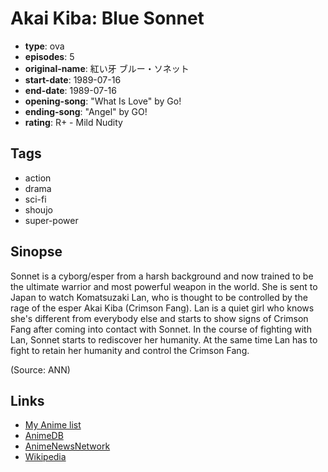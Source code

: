# Akai Kiba: Blue Sonnet

-   **type**: ova
-   **episodes**: 5
-   **original-name**: 紅い牙 ブルー・ソネット
-   **start-date**: 1989-07-16
-   **end-date**: 1989-07-16
-   **opening-song**: "What Is Love" by Go!
-   **ending-song**: "Angel" by GO!
-   **rating**: R+ - Mild Nudity

## Tags

-   action
-   drama
-   sci-fi
-   shoujo
-   super-power

## Sinopse

Sonnet is a cyborg/esper from a harsh background and now trained to be the ultimate warrior and most powerful weapon in the world. She is sent to Japan to watch Komatsuzaki Lan, who is thought to be controlled by the rage of the esper Akai Kiba (Crimson Fang). Lan is a quiet girl who knows she's different from everybody else and starts to show signs of Crimson Fang after coming into contact with Sonnet. In the course of fighting with Lan, Sonnet starts to rediscover her humanity. At the same time Lan has to fight to retain her humanity and control the Crimson Fang.

(Source: ANN)

## Links

-   [My Anime list](https://myanimelist.net/anime/2051/Akai_Kiba__Blue_Sonnet)
-   [AnimeDB](http://anidb.info/perl-bin/animedb.pl?show=anime&aid=2887)
-   [AnimeNewsNetwork](http://www.animenewsnetwork.com/encyclopedia/anime.php?id=528)
-   [Wikipedia](http://en.wikipedia.org/wiki/Blue_Sonnet)

